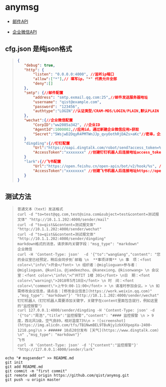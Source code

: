 # anymsg

- [邮件API](https://github.com/qist/anymsg/blob/master/email/README.md)

- [企业微信API](https://github.com/qist/anymsg/blob/master/wechat/README.md)

## cfg.json 是纯json格式

> ```json
>{
>    "debug": true,
>    "http": {
>        "listen": "0.0.0.0:4000", //监听ip端口
>        "allow":["*"],// 填写ip，"*" 代表允许全部
>        "deny":[]
>    },
>    "smtp": {//邮件配置
>        "address": "smtp.exmail.qq.com:25",//邮件发送服务器地址
>        "username": "qist@example.com",
>        "password": "123456",
>        "authtype":"LOGIN"//认证类型/CRAM-MD5/LOGIN/PLAIN,默认PLAIN
>    },
>    "wechat":{//企业微信配置
>        "CorpID":"ww2085a342", //企业ID
>        "AgentId":1000002,//应用id，通过新建企业微信应用>获取
>        "Secret":"5WsjwD2DqyR4PMTWnJJp_qvyOothRjDAZs>aKc"//密串，企业微信应用中可以得到
>    }
>    "dingding":{//钉钉配置
>        "Url":"https://oapi.dingtalk.com/robot/send?access_token=%s", //钉钉机器人连接地址
>        "AccessToken":"xxxxxxxx" //创建钉钉机器人后连接地址access_token后面的字符串
>    }
>    "lark":{//飞书配置
>        "Url":"https://open.feishu.cn/open-apis/bot/v2/hook/%s", //钉钉机器人连接地址
>        "AccessToken":"xxxxxxxx" //创建飞书机器人后连接地址https://open.feishu.cn/open-apis/bot/v2/hook/xxxxxxxxxxxxxxxxx ， xxx的字符串就是AccessToken
>    }
>}
>```

## 测试方法

>```shell
>普通文本（text）发送格式
>curl -d "to=test@qq.com,test@sina.com&subject=test&content=测试报文体" "http://10.1.1.202:4000/sender/mail"
>curl -d "to=qist&&content=测试报文体" "http://10.1.1.202:4000/sender/wechat"
>curl -d "to=qist&&content=测试报文体" "http://10.1.1.202:4000/sender/dingding"
>markdown格式的消息，请求体内关键字段："msg_type": "markdown"
>企业微信
>curl -H 'Content-Type: json'  -d '{"to":"wangGang","content": "您的会议室已经预定，稍后会同步到`邮箱 \n  **事项详情** \n 事　项：<font color=\"info\">开会</font> \n 组织者：@miglioguan>参与者：@miglioguan、@kunliu、@jamdeezhou、@kanexiong、@kisonwang> \n 会议室：<font color=\"info\">广州TIT 1楼 301</font> \n日　期：<font color=\"warning\">2018年5月18日</font> \n 时　间：<font color=\"comment\">上午9:00-11:00</font> > \n 请准时参加会议。> \n 如需修改会议信息，请点击：[修改会议信息](https://work.weixin.qq.com)" ,"msg_type": "markdown"}' "http://10.1.1.202:4000/sender/wechat"
>钉钉机器人（钉钉机器人需要添加关键字，关键字在content里面包含就行，例如这里的"监控报警"）
>curl 127.0.0.1:4000/sender/dingding -H 'Content-Type: json' -d '{"to":"周浩","title":"监控报警","content": "#### 监控报警 \n > 9度，西北风1级，空气良89，相对温度73%\n > ![screenshot](https://img.alicdn.com/tfs/TB1NwmBEL9TBuNjy1zbXXXpepXa-2400-1218.png)\n > ###### 10点20分发布 [天气](https://www.dingtalk.com) \n" ,"msg_type": "markdown"}'
>飞书
>curl -H 'Content-Type: json' -d '{"content":"监控报警"}' "http://127.0.0.1:4000/sender/lark"
>```

```git
echo "# msgsender" >> README.md
git init
git add README.md
git commit -m "first commit"
git remote add origin https://github.com/qist/anymsg.git
git push -u origin master
```

